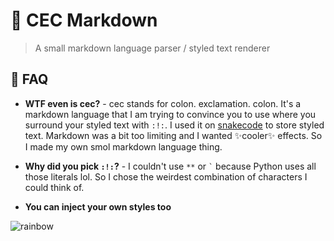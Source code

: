 # 🐛 CEC Markdown
> A small markdown language parser / styled text renderer

## 🤔 FAQ  
  
* **WTF even is cec?** - cec stands for colon. exclamation. colon. It's a markdown language that I am trying to convince you to use where you surround your styled text with `:!:`. I used it on [snakecode](https://github.com/hwelsters/snakecode) to store styled text. Markdown was a bit too limiting and I wanted ✨cooler✨ effects. So I made my own smol markdown language thing.  
  
* **Why did you pick `:!:`?** - I couldn't use `**` or ``` ` ``` because Python uses all those literals lol. So I chose the weirdest combination of characters I could think of.  

* **You can inject your own styles too**

![rainbow](https://user-images.githubusercontent.com/84760072/208384585-03ebeb8d-25ad-4764-8c55-3952c670dce5.png)
